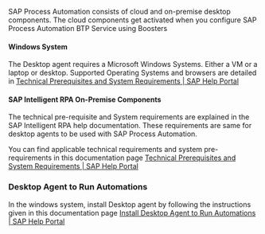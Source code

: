 SAP Process Automation consists of cloud and on-premise desktop components. The cloud components get activated when you configure SAP Process Automation BTP Service using Boosters

#### Windows System

The Desktop agent requires a Microsoft Windows Systems. Either a VM or a laptop or desktop. Supported Operating Systems and browsers are detailed in [Technical Prerequisites and System Requirements | SAP Help Portal](https://help.sap.com/docs/IRPA/6b9c8e86a0be43539b670de962834562/0061438816a34fa78b77c99852318c70.html?locale=en-US)

#### SAP Intelligent RPA On-Premise Components

The technical pre-requisite and System requirements are explained in the SAP Intelligent RPA help documentation. These requirements are same for desktop agents to be used with SAP Process Automation.

You can find applicable technical requirements and system pre-requirements in this documentation page [Technical Prerequisites and System Requirements | SAP Help Portal](https://help.sap.com/docs/IRPA/6b9c8e86a0be43539b670de962834562/0061438816a34fa78b77c99852318c70.html?locale=en-US) 
###  Desktop Agent to Run Automations 
In the windows system, install Desktop agent by following the instructions given in this documentation page [Install Desktop Agent to Run Automations | SAP Help Portal](https://help.sap.com/docs/PROCESS_AUTOMATION/527c579a1cba4f12b45326c8e890d102/860145601cc64167ac5a17089ebd7cce.html?locale=en-US&state=DRAFT&q=virtual%20machine) 